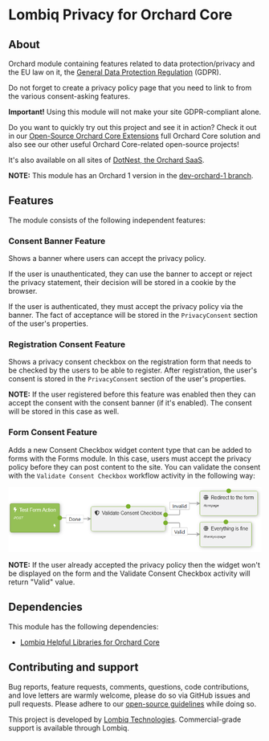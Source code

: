 # Lombiq Privacy for Orchard Core



## About

Orchard module containing features related to data protection/privacy and the EU law on it, the [General Data Protection Regulation](http://eur-lex.europa.eu/legal-content/EN/TXT/?qid=1462439808430&uri=CELEX:32016R0679) (GDPR).

Do not forget to create a privacy policy page that you need to link to from the various consent-asking features.

**Important!** Using this module will not make your site GDPR-compliant alone.

Do you want to quickly try out this project and see it in action? Check it out in our [Open-Source Orchard Core Extensions](https://github.com/Lombiq/Open-Source-Orchard-Core-Extensions) full Orchard Core solution and also see our other useful Orchard Core-related open-source projects!

It's also available on all sites of [DotNest, the Orchard SaaS](https://dotnest.com/).

**NOTE:** This module has an Orchard 1 version in the [dev-orchard-1 branch](https://github.com/Lombiq/Orchard-Privacy/tree/dev-orchard-1).


## Features

The module consists of the following independent features:


### Consent Banner Feature

Shows a banner where users can accept the privacy policy. 

If the user is unauthenticated, they can use the banner to accept or reject the privacy statement, their decision will be stored in a cookie by the browser. 

If the user is authenticated, they must accept the privacy policy via the banner. The fact of acceptance will be stored in the `PrivacyConsent` section of the user's properties. 


### Registration Consent Feature

Shows a privacy consent checkbox on the registration form that needs to be checked by the users to be able to register. After registration, the user's consent is stored in the `PrivacyConsent` section of the user's properties.

**NOTE:** If the user registered before this feature was enabled then they can accept the consent with the consent banner (if it's enabled). The consent will be stored in this case as well. 


### Form Consent Feature

Adds a new Consent Checkbox widget content type that can be added to forms with the Forms module. In this case, users must accept the privacy policy before they can post content to the site. You can validate the consent with the `Validate Consent Checkbox` workflow activity in the following way:

![Consent Checkbox Workflow](Docs/Attachments/ConsentCheckboxWorkflow.png)

**NOTE:** If the user already accepted the privacy policy then the widget won't be displayed on the form and the Validate Consent Checkbox activity will return "Valid" value.


## Dependencies 

This module has the following dependencies:

- [Lombiq Helpful Libraries for Orchard Core](https://github.com/Lombiq/Helpful-Libraries)


## Contributing and support

Bug reports, feature requests, comments, questions, code contributions, and love letters are warmly welcome, please do so via GitHub issues and pull requests. Please adhere to our [open-source guidelines](https://lombiq.com/open-source-guidelines) while doing so.

This project is developed by [Lombiq Technologies](https://lombiq.com/). Commercial-grade support is available through Lombiq.
